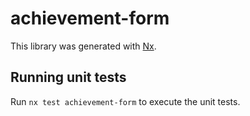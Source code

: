 # achievement-form

This library was generated with [Nx](https://nx.dev).

## Running unit tests

Run `nx test achievement-form` to execute the unit tests.
